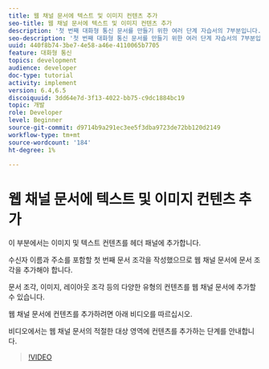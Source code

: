 ```yaml
---
title: 웹 채널 문서에 텍스트 및 이미지 컨텐츠 추가
seo-title: 웹 채널 문서에 텍스트 및 이미지 컨텐츠 추가
description: '첫 번째 대화형 통신 문서를 만들기 위한 여러 단계 자습서의 7부분입니다. 이 부분에서는 이미지 및 텍스트 컨텐츠를 헤더 패널에 추가합니다. '
seo-description: '첫 번째 대화형 통신 문서를 만들기 위한 여러 단계 자습서의 7부분입니다. 이 부분에서는 이미지 및 텍스트 컨텐츠를 헤더 패널에 추가합니다. '
uuid: 440f8b74-3be7-4e58-a46e-4110065b7705
feature: 대화형 통신
topics: development
audience: developer
doc-type: tutorial
activity: implement
version: 6.4,6.5
discoiquuid: 3dd64e7d-3f13-4022-bb75-c9dc1884bc19
topic: 개발
role: Developer
level: Beginner
source-git-commit: d9714b9a291ec3ee5f3dba9723de72bb120d2149
workflow-type: tm+mt
source-wordcount: '184'
ht-degree: 1%

---
```



# 웹 채널 문서에 텍스트 및 이미지 컨텐츠 추가

이 부분에서는 이미지 및 텍스트 컨텐츠를 헤더 패널에 추가합니다.

수신자 이름과 주소를 포함할 첫 번째 문서 조각을 작성했으므로 웹 채널 문서에 문서 조각을 추가해야 합니다.

문서 조각, 이미지, 레이아웃 조각 등의 다양한 유형의 컨텐츠를 웹 채널 문서에 추가할 수 있습니다.

웹 채널 문서에 컨텐츠를 추가하려면 아래 비디오를 따르십시오.

비디오에서는 웹 채널 문서의 적절한 대상 영역에 컨텐츠를 추가하는 단계를 안내합니다.

>[!VIDEO](https://video.tv.adobe.com/v/22359/?quality=9&learn=on)


